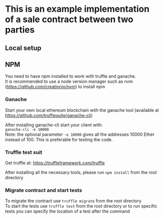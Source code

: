 # This is an example implementation of a sale contract between two parties

## Local setup

## NPM
You need to have npm installed to work with truffle and ganache.  
It is recommended to use a node version manager such as nvm  (https://github.com/creationix/nvm) to install npm

### Ganache
Start your own local ethereum blockchain with the ganache tool (available at https://github.com/trufflesuite/ganache-cli)


After installing ganache-cli start your client with:  
`ganache-cli -e 10000`  
Note: the optional parameter `-e 10000` gives all the addresses 10000 Ether instead of 100. This is preferable for testing the code.

### Truffle test suit
Get truffle at: https://truffleframework.com/truffle

After installing all the necessary tools, please run `npm install` from the root directory

### Migrate contract and start tests
To migrate the contract use `truffle migrate` from the root directory  
To start the tests use `truffle test` from the root directory or to run specific tests you can specify the location of a test after the command
